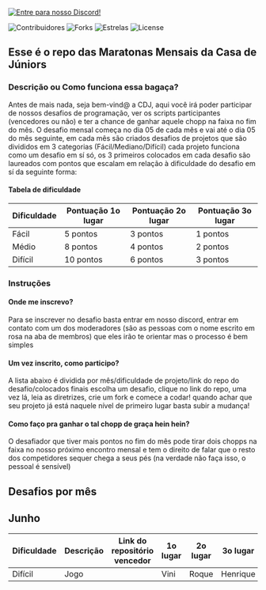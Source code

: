 [![Entre para nosso Discord!](https://img.shields.io/badge/discord-chat-blue.svg?logo=discord)](https://discord.gg/beYvE5gpdz)

![Contribuidores](https://img.shields.io/github/contributors/RoqueFer/CasaDeJuniors)
![Forks](https://img.shields.io/github/forks/RoqueFer/CasaDeJuniors)
![Estrelas](https://img.shields.io/github/stars/RoqueFer/CasaDeJuniors)
![License](https://img.shields.io/github/license/RoqueFer/CasaDeJuniors)

## Esse é o repo das Maratonas Mensais da Casa de Júniors

### Descrição ou Como funciona essa bagaça?

Antes de mais nada, seja bem-vind@ a CDJ, aqui você irá poder participar de nossos desafios de programação, ver os scripts participantes (vencedores ou não) e ter a chance de ganhar aquele chopp
na faixa no fim do mês.
O desafio mensal começa no dia 05 de cada mês e vai até o dia 05 do mês seguinte, em cada mês são criados desafios de projetos que são divididos em 3 categorias (Fácil/Mediano/Difícil)
cada projeto funciona como um desafio em sí só, os 3 primeiros colocados em cada desafio são laureados com pontos que escalam em relação à dificuldade do desafio em sí da seguinte forma:

#### Tabela de dificuldade
| Dificuldade | Pontuação 1o lugar | Pontuação 2o lugar | Pontuação 3o lugar |
|-------------|--------------------|--------------------|--------------------|
|   Fácil     | 5 pontos           | 3 pontos           | 1 pontos           |
|   Médio     | 8 pontos           | 4 pontos           | 2 pontos           |
|   Difícil   | 10 pontos          | 6 pontos           | 3 pontos           |

### Instruções 
#### Onde me inscrevo?
Para se inscrever no desafio basta entrar em nosso discord, entrar em contato com um dos moderadores (são as pessoas com o nome escrito em rosa na aba de membros) que eles irão te orientar
mas o processo é bem simples

#### Um vez inscrito, como participo?
A lista abaixo é dividida por mês/dificuldade de projeto/link do repo do desafio/colocados finais
escolha um desafio, clique no link do repo, uma vez lá, leia as diretrizes, crie um fork e comece a codar! quando achar que seu projeto já está naquele nível de primeiro lugar basta subir a mudança!

#### Como faço pra ganhar o tal chopp de graça hein hein?
O desafiador que tiver mais pontos no fim do mês pode tirar dois chopps na faixa no nosso próximo encontro mensal e tem o direito de falar que o resto dos competidores sequer chega a seus pés
(na verdade não faça isso, o pessoal é sensível)

## Desafios por mês

## Junho
| Dificuldade | Descrição | Link do repositório vencedor | 1o lugar | 2o lugar | 3o lugar|
|-------------|--------------------|--------------------|--------------------|--------------------|--------------------|
|   Difícil   | Jogo |          |   Vini         |   Roque   |  Henrique   |




